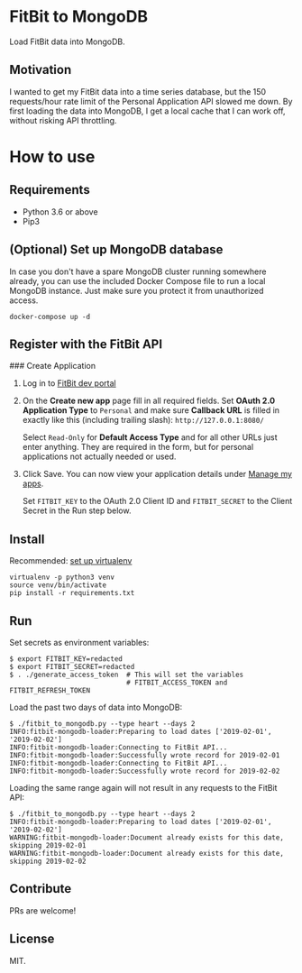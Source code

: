 # FitBit to MongoDB

Load FitBit data into MongoDB.

## Motivation

I wanted to get my FitBit data into a time series database, but the 150 requests/hour rate limit of the Personal Application API slowed me down. By first loading the data into MongoDB, I get a local cache that I can work off, without risking API throttling.

# How to use

## Requirements

* Python 3.6 or above
* Pip3

## (Optional) Set up MongoDB database

In case you don't have a spare MongoDB cluster running somewhere already, you can use the included Docker Compose file to run a local MongoDB instance. Just make sure you protect it from unauthorized access.

```
docker-compose up -d
```

## Register with the FitBit API

### Create Application

1. Log in to [FitBit dev portal](https://dev.fitbit.com/apps/new)
1. On the **Create new app** page fill in all required fields. Set **OAuth 2.0 Application Type** to `Personal` and make sure **Callback URL** is filled in exactly like this (including trailing slash): `http://127.0.0.1:8080/`

   Select `Read-Only` for **Default Access Type** and for all other URLs just enter anything. They are required in the form, but for personal applications not actually needed or used.

1. Click Save. You can now view your application details under [Manage my apps](https://dev.fitbit.com/apps).

   Set `FITBIT_KEY` to the OAuth 2.0 Client ID and `FITBIT_SECRET` to the Client Secret in the Run step below.

## Install

Recommended: [set up virtualenv](https://packaging.python.org/guides/installing-using-pip-and-virtualenv/)

```
virtualenv -p python3 venv
source venv/bin/activate
pip install -r requirements.txt
```


## Run

Set secrets as environment variables:

```
$ export FITBIT_KEY=redacted
$ export FITBIT_SECRET=redacted
$ . ./generate_access_token  # This will set the variables
                             # FITBIT_ACCESS_TOKEN and FITBIT_REFRESH_TOKEN
```

Load the past two days of data into MongoDB:

```
$ ./fitbit_to_mongodb.py --type heart --days 2
INFO:fitbit-mongodb-loader:Preparing to load dates ['2019-02-01', '2019-02-02']
INFO:fitbit-mongodb-loader:Connecting to FitBit API...
INFO:fitbit-mongodb-loader:Successfully wrote record for 2019-02-01
INFO:fitbit-mongodb-loader:Connecting to FitBit API...
INFO:fitbit-mongodb-loader:Successfully wrote record for 2019-02-02
```

Loading the same range again will not result in any requests to the FitBit API:

```
$ ./fitbit_to_mongodb.py --type heart --days 2
INFO:fitbit-mongodb-loader:Preparing to load dates ['2019-02-01', '2019-02-02']
WARNING:fitbit-mongodb-loader:Document already exists for this date, skipping 2019-02-01
WARNING:fitbit-mongodb-loader:Document already exists for this date, skipping 2019-02-02
```

## Contribute

PRs are welcome!

## License

MIT.
